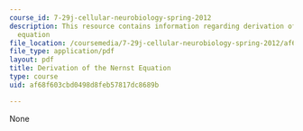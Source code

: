 ```yaml
---
course_id: 7-29j-cellular-neurobiology-spring-2012
description: This resource contains information regarding derivation of the nernst
  equation
file_location: /coursemedia/7-29j-cellular-neurobiology-spring-2012/af68f603cbd0498d8feb57817dc8689b_MIT7_29JS12_QuikieDrvNern.pdf
file_type: application/pdf
layout: pdf
title: Derivation of the Nernst Equation
type: course
uid: af68f603cbd0498d8feb57817dc8689b

---
```

None